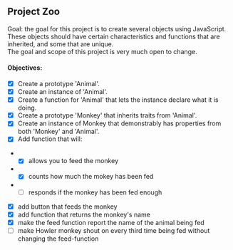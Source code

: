 ## Project Zoo

Goal: the goal for this project is to create several objects using JavaScript. 
These objects should have certain characteristics and functions that are inherited, and some that are unique.  
The goal and scope of this project is very much open to change.

#### Objectives:
* [x] Create a prototype 'Animal'.
* [x] Create an instance of 'Animal'.
* [x] Create a function for 'Animal' that lets the instance declare what it is doing.
* [x] Create a prototype 'Monkey' that inherits traits from 'Animal'.
* [x] Create an instance of Monkey that demonstrably has properties from both 'Monkey' and  'Animal'.
* [x] Add function that will:
* * [x] allows you to feed the monkey
* * [x] counts how much the mokey has been fed
* * [ ] responds if the monkey has been fed enough
* [x] add button that feeds the monkey
* [x] add function that returns the monkey's name
* [x] make the feed function report the name of the animal being fed 
* [ ] make Howler monkey shout on every third time being fed without changing the feed-function
